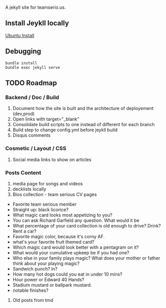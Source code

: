 A jekyll site for teamserio.us.

## Install Jeykll locally

[Ubuntu Install](https://jekyllrb.com/docs/installation/ubuntu/)

## Debugging

    bundle install
    bundle exec jekyll serve

## TODO Roadmap

### Backend / Doc / Build

1. Document how the site is built and the architecture of deployement (dev,prod)
1. Open links with target="_blank"
1. Consolidate build scripts to one instead of different for each branch
1. Build step to change config.yml before jeykll build
1. Disqus comments

### Cosmetic / Layout / CSS
1. Social media links to show on articles

### Posts Content

1. media page for songs and videos
1. decklists locally
1. Bios collection - team serious CV pages

- Favorite team serious member
- Straight up: black licorice?
- What magic card looks most appetizing to you?
- You can ask Richard Garfield any question. What would it be
- What percentage of your card collection is old enough to drive? Drink? Rent a car?
- Favorite magic color, because it's corny AF.
- what's your favorite fruit themed card?
- Which magic card would look better with a pentagram on it?
- What would your cumulative upkeep be if you had one?
- Who else in your family plays magic? What does your mother or father think about your playing magic?
- Sandwich punch? In?
- How many hot dogs could you eat in under 10 mins?
- Hour power or Edward 40 Hands?
- Stadium mustard or ballpark mustard.
- notable finishes?

1. Old posts from tmd